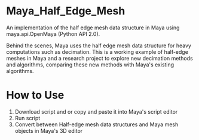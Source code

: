 # Maya_Half_Edge_Mesh
An implementation of the half edge mesh data structure in Maya using maya.api.OpenMaya (Python API 2.0). 

Behind the scenes, Maya uses the half edge mesh data structure for heavy computations such as decimation. This is a working example of half-edge meshes in Maya and a research project to explore new decimation methods and algorithms, comparing these new methods with Maya's existing algorithms. 

# How to Use
1. Download script and or copy and paste it into Maya's script editor
2. Run script
3. Convert between Half-edge mesh data structures and Maya mesh objects in Maya's 3D editor

